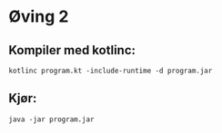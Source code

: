 # Øving 2

## Kompiler med kotlinc:
`kotlinc program.kt -include-runtime -d program.jar`

## Kjør:
`java -jar program.jar`